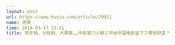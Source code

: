 ```yaml
---
layout: post
url: https://www.huxiu.com/article/29911
name: 虎嗅
time: 2014-03-17 13:21
title: 贺岁档、分账制、大票房……中影掌门人韩三平给中国电影留下了哪些财富？
---
```

